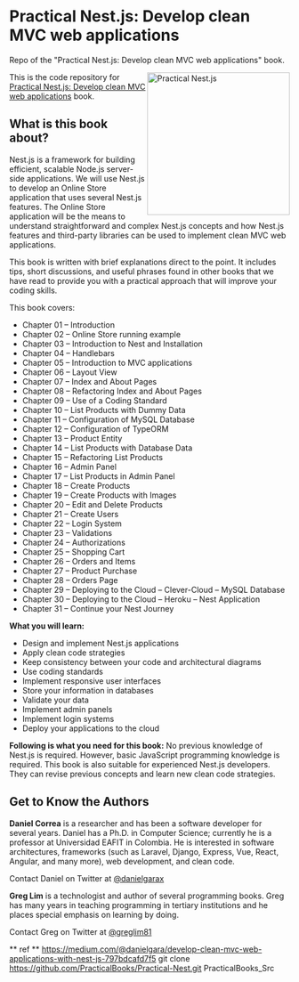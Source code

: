# Practical Nest.js: Develop clean MVC web applications
Repo of the "Practical Nest.js: Develop clean MVC web applications" book.

<a href="https://www.amazon.com/dp/B09RKLFXD4/"><img src="https://m.media-amazon.com/images/I/41artx009UL.jpg" alt="Practical Nest.js" height="256px" align="right"></a>

This is the code repository for [Practical Nest.js: Develop clean MVC web applications](https://www.amazon.com/dp/B09RKLFXD4/) book.

## What is this book about?
Nest.js is a framework for building efficient, scalable Node.js server-side applications. We will use Nest.js to develop an Online Store application that uses several Nest.js features. The Online Store application will be the means to understand straightforward and complex Nest.js concepts and how Nest.js features and third-party libraries can be used to implement clean MVC web applications.

This book is written with brief explanations direct to the point. It includes tips, short discussions, and useful phrases found in other books that we have read to provide you with a practical approach that will improve your coding skills.

This book covers: 
* Chapter 01 – Introduction
* Chapter 02 – Online Store running example
* Chapter 03 – Introduction to Nest and Installation
* Chapter 04 – Handlebars
* Chapter 05 – Introduction to MVC applications
* Chapter 06 – Layout View
* Chapter 07 – Index and About Pages
* Chapter 08 – Refactoring Index and About Pages
* Chapter 09 – Use of a Coding Standard
* Chapter 10 – List Products with Dummy Data
* Chapter 11 – Configuration of MySQL Database
* Chapter 12 – Configuration of TypeORM
* Chapter 13 – Product Entity
* Chapter 14 – List Products with Database Data
* Chapter 15 – Refactoring List Products
* Chapter 16 – Admin Panel
* Chapter 17 – List Products in Admin Panel
* Chapter 18 – Create Products
* Chapter 19 – Create Products with Images
* Chapter 20 – Edit and Delete Products
* Chapter 21 – Create Users
* Chapter 22 – Login System
* Chapter 23 – Validations
* Chapter 24 – Authorizations
* Chapter 25 – Shopping Cart
* Chapter 26 – Orders and Items
* Chapter 27 – Product Purchase
* Chapter 28 – Orders Page
* Chapter 29 – Deploying to the Cloud – Clever-Cloud – MySQL Database
* Chapter 30 – Deploying to the Cloud – Heroku – Nest Application
* Chapter 31 – Continue your Nest Journey

**What you will learn:**
* Design and implement Nest.js applications
* Apply clean code strategies
* Keep consistency between your code and architectural diagrams
* Use coding standards
* Implement responsive user interfaces
* Store your information in databases
* Validate your data
* Implement admin panels
* Implement login systems
* Deploy your applications to the cloud

**Following is what you need for this book:**
No previous knowledge of Nest.js is required. However, basic JavaScript programming knowledge is required. This book is also suitable for experienced Nest.js developers. They can revise previous concepts and learn new clean code strategies.

## Get to Know the Authors

**Daniel Correa**
is a researcher and has been a software developer for several years. Daniel has a Ph.D. in Computer Science; currently he is a professor at Universidad EAFIT in Colombia. He is interested in software architectures, frameworks (such as Laravel, Django, Express, Vue, React, Angular, and many more), web development, and clean code.

Contact Daniel on Twitter at [@danielgarax](https://twitter.com/danielgarax)

**Greg Lim**
is a technologist and author of several programming books. Greg has many years in teaching programming in tertiary institutions and he places special emphasis on learning by doing. 

Contact Greg on Twitter at [@greglim81](https://twitter.com/greglim81)

** ref **
https://medium.com/@danielgara/develop-clean-mvc-web-applications-with-nest-js-797bdcafd7f5
git clone https://github.com/PracticalBooks/Practical-Nest.git PracticalBooks_Src 